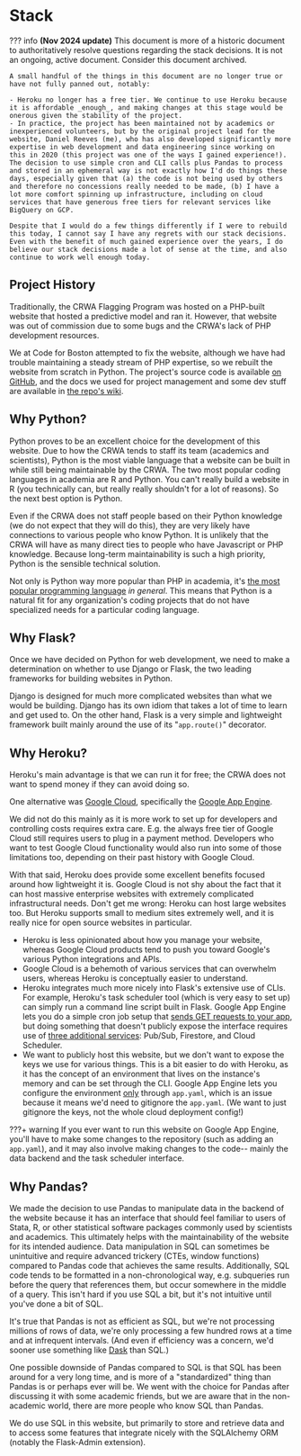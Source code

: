 # Stack

??? info
    **(Nov 2024 update)** This document is more of a historic document to authoritatively resolve questions regarding the stack decisions. It is not an ongoing, active document. Consider this document archived.

    A small handful of the things in this document are no longer true or have not fully panned out, notably:

    - Heroku no longer has a free tier. We continue to use Heroku because it is affordable _enough_, and making changes at this stage would be onerous given the stability of the project.
    - In practice, the project has been maintained not by academics or inexperienced volunteers, but by the original project lead for the website, Daniel Reeves (me), who has also developed significantly more expertise in web development and data engineering since working on this in 2020 (this project was one of the ways I gained experience!). The decision to use simple cron and CLI calls plus Pandas to process and stored in an ephemeral way is not exactly how I'd do things these days, especially given that (a) the code is not being used by others and therefore no concessions really needed to be made, (b) I have a lot more comfort spinning up infrastructure, including on cloud services that have generous free tiers for relevant services like BigQuery on GCP.

    Despite that I would do a few things differently if I were to rebuild this today, I cannot say I have any regrets with our stack decisions. Even with the benefit of much gained experience over the years, I do believe our stack decisions made a lot of sense at the time, and also continue to work well enough today.

## Project History

Traditionally, the CRWA Flagging Program was hosted on a PHP-built website that hosted a predictive model and ran it. However, that website was out of commission due to some bugs and the CRWA's lack of PHP development resources.

We at Code for Boston attempted to fix the website, although we have had trouble maintaining a steady stream of PHP expertise, so we rebuilt the website from scratch in Python. The project's source code is available [on GitHub](https://github.com/codeforboston/flagging/wiki), and the docs we used for project management and some dev stuff are available in [the repo's wiki](https://github.com/codeforboston/flagging/wiki).

## Why Python?

Python proves to be an excellent choice for the development of this website. Due to how the CRWA tends to staff its team (academics and scientists), Python is the most viable language that a website can be built in while still being maintainable by the CRWA. The two most popular coding languages in academia are R and Python. You can't really build a website in R (you technically can, but really really shouldn't for a lot of reasons). So the next best option is Python.

Even if the CRWA does not staff people based on their Python knowledge (we do not expect that they will do this), they are very likely have connections to various people who know Python. It is unlikely that the CRWA will have as many direct ties to people who have Javascript or PHP knowledge. Because long-term maintainability is such a high priority, Python is the sensible technical solution.

Not only is Python way more popular than PHP in academia, it's [the most popular programming language](http://pypl.github.io/PYPL.html) _in general_. This means that Python is a natural fit for any organization's coding projects that do not have specialized needs for a particular coding language.

## Why Flask?

Once we have decided on Python for web development, we need to make a determination on whether to use Django or Flask, the two leading frameworks for building websites in Python.

Django is designed for much more complicated websites than what we would be building. Django has its own idiom that takes a lot of time to learn and get used to. On the other hand, Flask is a very simple and lightweight framework built mainly around the use of its "`app.route()`" decorator.

## Why Heroku?

Heroku's main advantage is that we can run it for free; the CRWA does not want to spend money if they can avoid doing so.

One alternative was [Google Cloud](https://cloud.google.com/free/docs/gcp-free-tier#always-free), specifically the [Google App Engine](https://cloud.google.com/appengine/docs/standard/python3/building-app).

We did not do this mainly as it is more work to set up for developers and controlling costs requires extra care. E.g. the always free tier of Google Cloud still requires users to plug in a payment method. Developers who want to test Google Cloud functionality would also run into some of those limitations too, depending on their past history with Google Cloud.

With that said, Heroku does provide some excellent benefits focused around how lightweight it is. Google Cloud is not shy about the fact that it can host massive enterprise websites with extremely complicated infrastructural needs. Don't get me wrong: Heroku can host large websites too. But Heroku supports small to medium sites extremely well, and it is really nice for open source websites in particular.

- Heroku is less opinionated about how you manage your website, whereas Google Cloud products tend to push you toward Google's various Python integrations and APIs.
- Google Cloud is a behemoth of various services that can overwhelm users, whereas Heroku is conceptually easier to understand.
- Heroku integrates much more nicely into Flask's extensive use of CLIs. For example, Heroku's task scheduler tool (which is very easy to set up) can simply run a command line script built in Flask. Google App Engine lets you do a simple cron job setup that [sends GET requests to your app](https://cloud.google.com/appengine/docs/flexible/python/scheduling-jobs-with-cron-yaml), but doing something that doesn't publicly expose the interface requires use of [three additional services](https://cloud.google.com/python/getting-started/background-processing): Pub/Sub, Firestore, and Cloud Scheduler.
- We want to publicly host this website, but we don't want to expose the keys we use for various things. This is a bit easier to do with Heroku, as it has the concept of an environment that lives on the instance's memory and can be set through the CLI. Google App Engine lets you configure the environment [only](https://cloud.google.com/appengine/docs/flexible/python/reference/app-yaml) through `app.yaml`, which is an issue because it means we'd need to gitignore the `app.yaml`. (We want to just gitignore the keys, not the whole cloud deployment config!)

???+ warning
    If you ever want to run this website on Google App Engine, you'll have to make some changes to the repository (such as adding an `app.yaml`), and it may also involve making changes to the code-- mainly the data backend and the task scheduler interface.

## Why Pandas?

We made the decision to use Pandas to manipulate data in the backend of the website because it has an interface that should feel familiar to users of Stata, R, or other statistical software packages commonly used by scientists and academics. This ultimately helps with the maintainability of the website for its intended audience. Data manipulation in SQL can sometimes be unintuitive and require advanced trickery (CTEs, window functions) compared to Pandas code that achieves the same results. Additionally, SQL code tends to be formatted in a non-chronological way, e.g. subqueries run before the query that references them, but occur somewhere in the middle of a query. This isn't hard if you use SQL a bit, but it's not intuitive until you've done a bit of SQL.

It's true that Pandas is not as efficient as SQL, but we're not processing millions of rows of data, we're only processing a few hundred rows at a time and at infrequent intervals. (And even if efficiency was a concern, we'd sooner use something like [Dask](https://dask.org/) than SQL.)

One possible downside of Pandas compared to SQL is that SQL has been around for a very long time, and is more of a "standardized" thing than Pandas is or perhaps ever will be. We went with the choice for Pandas after discussing it with some academic friends, but we are aware that in the non-academic world, there are more people who know SQL than Pandas.

We do use SQL in this website, but primarily to store and retrieve data and to access some features that integrate nicely with the SQLAlchemy ORM (notably the Flask-Admin extension).

